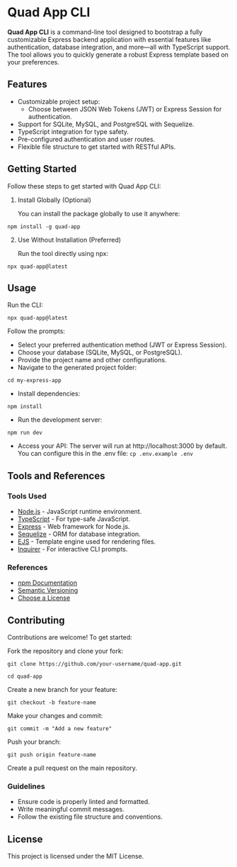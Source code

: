 # Quad App CLI
**Quad App CLI** is a command-line tool designed to bootstrap a fully customizable Express backend application with essential features like authentication, database integration, and more—all with TypeScript support. The tool allows you to quickly generate a robust Express template based on your preferences.

## Features
- Customizable project setup:
    - Choose between JSON Web Tokens (JWT) or Express Session for authentication.
- Support for SQLite, MySQL, and PostgreSQL with Sequelize.
- TypeScript integration for type safety.
- Pre-configured authentication and user routes.
- Flexible file structure to get started with RESTful APIs.
## Getting Started
Follow these steps to get started with Quad App CLI:

1. Install Globally (Optional)

    You can install the package globally to use it anywhere:

`
npm install -g quad-app
`

2. Use Without Installation (Preferred)

    Run the tool directly using npx:

`
npx quad-app@latest
`
## Usage
Run the CLI:

`
npx quad-app@latest
`

Follow the prompts:

- Select your preferred authentication method (JWT or Express Session).
- Choose your database (SQLite, MySQL, or PostgreSQL).
- Provide the project name and other configurations.
- Navigate to the generated project folder:

`
cd my-express-app
`

- Install dependencies:

`
npm install
`

- Run the development server:

`
npm run dev
`

- Access your API:
The server will run at http://localhost:3000 by default. You can configure this in the .env file: 
`
cp .env.example .env
`

## Tools and References
### Tools Used
- [Node.js](https://nodejs.org/en) - JavaScript runtime environment.
- [TypeScript](https://www.typescriptlang.org/) - For type-safe JavaScript.
- [Express](https://expressjs.com/) - Web framework for Node.js.
- [Sequelize](https://sequelize.org/) - ORM for database integration.
- [EJS](https://ejs.co/) - Template engine used for rendering files.
- [Inquirer](https://www.npmjs.com/package/inquirer) - For interactive CLI prompts.

### References
- [npm Documentation](https://docs.npmjs.com/)
- [Semantic Versioning](https://semver.org/)
- [Choose a License](https://choosealicense.com/)
## Contributing
Contributions are welcome! To get started:

Fork the repository and clone your fork:

```
git clone https://github.com/your-username/quad-app.git

cd quad-app
```

Create a new branch for your feature:

``git checkout -b feature-name``

Make your changes and commit:

``git commit -m "Add a new feature"``

Push your branch:


``git push origin feature-name``

Create a pull request on the main repository.

### Guidelines
- Ensure code is properly linted and formatted.
- Write meaningful commit messages.
- Follow the existing file structure and conventions.
## License
This project is licensed under the MIT License.


